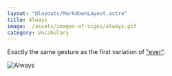 ```yaml
---
layout: "@layouts/MarkdownLayout.astro"
title: Always
image: ./assets/images-of-signs/always.gif
category: Vocabulary
---
```


Exactly the same gesture as the first variation of ["ever"](./ever#variation-1).

![Always](@signs/always.gif)
